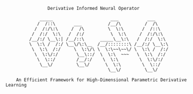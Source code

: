 					Derivative Informed Neural Operator

			     _____                      ___           ___     
			    /  /::\       ___          /__/\         /  /\    
			   /  /:/\:\     /  /\         \  \:\       /  /::\   
			  /  /:/  \:\   /  /:/          \  \:\     /  /:/\:\  
			 /__/:/ \__\:| /__/::\      _____\__\:\   /  /:/  \:\ 
			 \  \:\ /  /:/ \__\/\:\__  /__/::::::::\ /__/:/ \__\:\
			  \  \:\  /:/     \  \:\/\ \  \:\~~\~~\/ \  \:\ /  /:/
			   \  \:\/:/       \__\::/  \  \:\  ~~~   \  \:\  /:/ 
			    \  \::/        /__/:/    \  \:\        \  \:\/:/  
			     \__\/         \__\/      \  \:\        \  \::/   
			                               \__\/         \__\/    

		An Efficient Framework for High-Dimensional Parametric Derivative Learning
